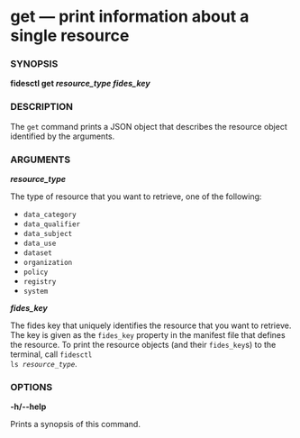 # get &mdash; print information about a single resource


### SYNOPSIS


**fidesctl get _resource_type_ _fides_key_**


### DESCRIPTION


The `get` command prints a JSON object that describes the resource object identified by the arguments.

### ARGUMENTS

***resource_type***


The type of resource that you want to retrieve, one of the following:

* `data_category`
* `data_qualifier`
* `data_subject`
* `data_use`
* `dataset`
* `organization`
* `policy`
* `registry`
* `system`

***fides_key***

The fides key that uniquely identifies the resource that you want to retrieve. The key is given as the `fides_key` property in the manifest file that defines the resource. To print the resource objects (and their `fides_key`s) to the terminal, call <code>fidesctl ls <i>resource_type</i></code>.

### OPTIONS

**-h/--help**

Prints a synopsis of this command.





